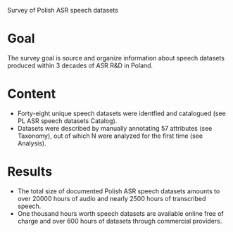 Survey of Polish ASR speech datasets
# Goal
The survey goal is source and organize information about speech datasets produced within 3 decades of ASR R&D in Poland.<br>
# Content
- Forty-eight unique speech datasets were identfied and catalogued (see PL ASR speech datasets Catalog).<br>
- Datasets were described by manually annotating 57 attributes (see Taxonomy), out of which N were analyzed for the first time (see Analysis).<br>

# Results
- The total size of documented Polish ASR speech datasets amounts to over 20000 hours of audio and nearly 2500 hours of transcribed speech.<br>
- One thousand hours worth speech datasets are available online free of charge and over 600 hours of datasets through commercial providers.
